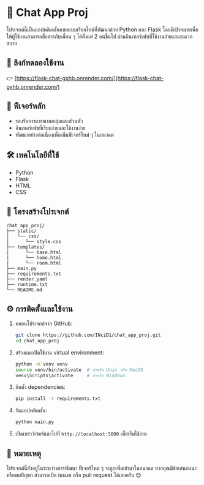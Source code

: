 
# 💬 Chat App Proj

โปรเจกต์นี้เป็นแอปพลิเคชันแชทแบบเรียลไทม์ที่พัฒนาด้วย Python และ Flask โดยมีเป้าหมายเพื่อให้ผู้ใช้งานสามารถสื่อสารกับเพื่อน ๆ ได้ตั้งแต่ 2 คนขึ้นไป ผ่านอินเทอร์เฟซที่ใช้งานง่ายและสะดวกสบาย

## 🔗 ลิงก์ทดลองใช้งาน

👉 [https://flask-chat-gxhb.onrender.com/](https://flask-chat-gxhb.onrender.com/)

## 🚀 ฟีเจอร์หลัก

- รองรับการแชทแบบกลุ่มและส่วนตัว
- อินเทอร์เฟซที่เรียบง่ายและใช้งานง่าย
- พัฒนาอย่างต่อเนื่องเพื่อเพิ่มฟีเจอร์ใหม่ ๆ ในอนาคต

## 🛠️ เทคโนโลยีที่ใช้

- Python
- Flask
- HTML
- CSS

## 📁 โครงสร้างโปรเจกต์

```
chat_app_proj/
├── static/
│   └── css/
|      └── style.css
├── templates/
|      └── base.html
|      └── home.html
|      └── room.html
├── main.py
├── requirements.txt
├── render.yaml
├── runtime.txt
└── README.md
```

## ⚙️ การติดตั้งและใช้งาน

1. คลอนโปรเจกต์จาก GitHub:
   ```bash
   git clone https://github.com/INciD1/chat_app_proj.git
   cd chat_app_proj
   ```

2. สร้างและเปิดใช้งาน virtual environment:
   ```bash
   python -m venv venv
   source venv/bin/activate  # สำหรับ Unix หรือ MacOS
   venv\Scripts\activate     # สำหรับ Windows
   ```

3. ติดตั้ง dependencies:
   ```bash
   pip install -r requirements.txt
   ```

4. รันแอปพลิเคชัน:
   ```bash
   python main.py
   ```

5. เปิดเบราว์เซอร์และไปที่ `http://localhost:5000` เพื่อเริ่มใช้งาน

## 📌 หมายเหตุ

โปรเจกต์นี้ยังอยู่ในระหว่างการพัฒนา ฟีเจอร์ใหม่ ๆ จะถูกเพิ่มเข้ามาในอนาคต หากคุณมีข้อเสนอแนะหรือพบปัญหา สามารถเปิด issue หรือ pull request ได้เลยครับ 😊
